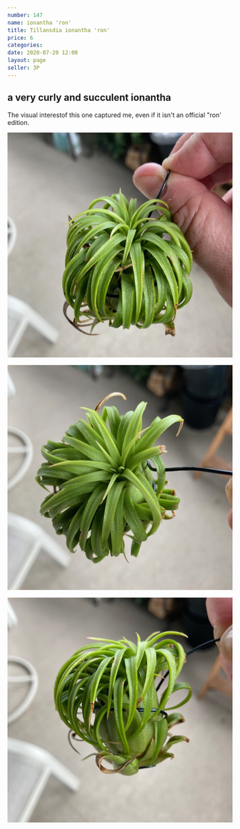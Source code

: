 ```yaml
---
number: 147
name: ionantha 'ron'
title: Tillansdia ionantha 'ron'
price: 6
categories: 
date: 2020-07-20 12:00
layout: page
seller: 3P
---
```

## a very curly and succulent ionantha

The visual interestof this one captured me, even if it isn't an official "ron' edition.

!["Tillandsia ionantha 'ron'"](/i/IMG_0604.jpeg "Tillandsia ionantha 'ron'")

!["Tillandsia ionantha 'ron'"](/i/IMG_0605.jpeg "Tillandsia ionantha 'ron'")

!["Tillandsia ionantha 'ron'"](/i/IMG_0606.jpeg "Tillandsia ionantha 'ron'")
